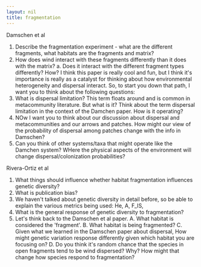 ```yaml
---
layout: nil
title: fragmentation
---
```


Damschen et al

1. Describe the fragmentation experiment - what are the different fragments, what habitats are the fragments and matrix?
2. How does wind interact with these fragments differently than it does with the matrix?
	a. Does it interact with the different fragment types differently? How?
I think this paper is really cool and fun, but I think it's importance is really as a catalyst for thinking about how environmental heterogeneity and dispersal interact. So, to start you down that path, I want you to think about the following questions:
1. What is dispersal limitation? This term floats around and is common in metacommunity literature. But what is it? Think about the term dispersal limitation in the context of the Damchen paper. How is it operating?
2. NOw I want you to think about our discussion about dispersal and metacommunities and our arrows and patches. How might our view of the probability of dispersal among patches change with the info in Damschen?
3. Can you think of other systems/taxa that might operate like the Damchen system? WHere the physical aspects of the environment will change dispersal/colonization probabilities?

 
Rivera-Ortiz et al

1. What things should influence whether habitat fragmentation influences genetic diversity?
2. What is publication bias?
3. We haven't talked about genetic diversity in detail before, so be able to explain the various metrics being used: He, A, F_IS, 
4. What is the general response of genetic diversity to fragmentation?
5. Let's think back to the Damschen et al paper. 
	A. What habitat is considered the 'fragment'.
	B. What habitat is being fragmented?
	C. Given what we learned in the Damschen paper about dispersal, How might genetic variation response differently given which habitat you are focusing on?
	D. Do you think it's random chance that the species in open fragments tend to be wind dispersed? Why? How might that change how species respond to fragmentation?


